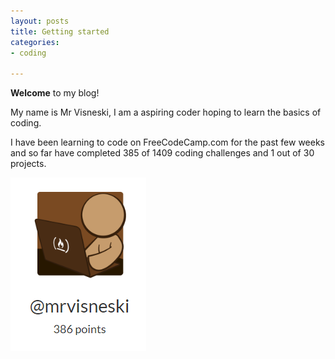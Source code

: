 ```yaml
---
layout: posts
title: Getting started
categories:
- coding

---
```

**Welcome** to my blog!

My name is Mr Visneski, I am a aspiring coder hoping to learn the basics of coding.

I have been learning to code on FreeCodeCamp.com for the past few weeks and so far have completed 385 of 1409 coding challenges and 1 out of 30 projects.

![](assets/images/post-1-freecodecampimg.png)